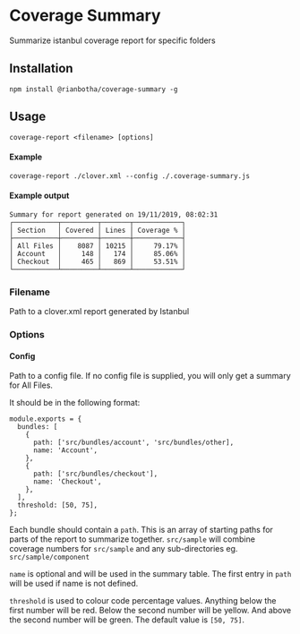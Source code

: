 # Coverage Summary
Summarize istanbul coverage report for specific folders


## Installation

```
npm install @rianbotha/coverage-summary -g
```

## Usage

```
coverage-report <filename> [options]
```

#### Example
```
coverage-report ./clover.xml --config ./.coverage-summary.js
```

#### Example output
```
Summary for report generated on 19/11/2019, 08:02:31
┌───────────┬─────────┬───────┬────────────┐
│ Section   │ Covered │ Lines │ Coverage % │
├───────────┼─────────┼───────┼────────────┤
│ All Files │    8087 │ 10215 │     79.17% │
│ Account   │     148 │   174 │     85.06% │
│ Checkout  │     465 │   869 │     53.51% │
└───────────┴─────────┴───────┴────────────┘
```

### Filename

Path to a clover.xml report generated by Istanbul

### Options

#### Config
Path to a config file. If no config file is supplied, you will only get a summary for All Files.

It should be in the following format:

```
module.exports = {
  bundles: [
    {
      path: ['src/bundles/account', 'src/bundles/other],
      name: 'Account',
    },
    {
      path: ['src/bundles/checkout'],
      name: 'Checkout',
    },
  ],
  threshold: [50, 75],
};
```

Each bundle should contain a `path`. This is an array of starting paths for parts of the report to summarize together.
`src/sample` will combine coverage numbers for `src/sample` and any sub-directories eg. `src/sample/component`

`name` is optional and will be used in the summary table. The first entry in `path` will be used if name is not defined.

`threshold` is used to colour code percentage values.
Anything below the first number will be red.
Below the second number will be yellow.
And above the second number will be green.
The default value is `[50, 75]`.
